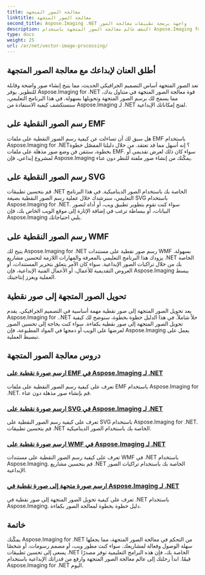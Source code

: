```yaml
---
title: معالجة الصور المتجهة
linktitle: معالجة الصور المتجهة
second_title: Aspose.Imaging .NET واجهة برمجة تطبيقات معالجة الصور
description: اكتشف عالم معالجة الصور المتجهة باستخدام Aspose.Imaging for .NET. تعلم كيفية رسم وتحويل الصور المتجهة بسهولة. قم بتحسين مشاريع .NET الخاصة بك اليوم!
type: docs
weight: 25
url: /ar/net/vector-image-processing/
---
```


## أطلق العنان لإبداعك مع معالجة الصور المتجهة

تعد الصور المتجهة أساس التصميم الجرافيكي الحديث، مما يتيح إنشاء صور واضحة وقابلة للتطوير. يوفر Aspose.Imaging for .NET قوة معالجة الصور المتجهة في متناول يدك، مما يسمح لك برسم الصور المتجهة وتحويلها بسهولة. في هذا البرنامج التعليمي، سنستكشف كيفية الاستفادة من Aspose.Imaging لـ .NET لفتح إمكاناتك الإبداعية.

## رسم الصور النقطية على EMF

هل سبق لك أن تساءلت عن كيفية رسم الصور النقطية على ملفات EMF باستخدام Aspose.Imaging for .NET؟ إنه أسهل مما قد تعتقد. من خلال دليلنا المفصّل خطوة بخطوة، ستتقن فن وضع صور مذهلة على ملفات EMF. سواء كان ذلك لعرض تقديمي أو لمشروع إبداعي، فإن Aspose.Imaging يمكّنك من إنشاء صور ملفتة للنظر دون عناء.

## رسم الصور النقطية على SVG

قم بتحسين تطبيقات .NET الخاصة بك باستخدام الصور الديناميكية. في هذا البرنامج التعليمي، سنرشدك خلال عملية رسم الصور النقطية بصيغة SVG باستخدام Aspose.Imaging for .NET. سواء كنت تقوم بتطوير تطبيق ويب، أو أداة لتصور البيانات، أو ببساطة ترغب في إضافة الإثارة إلى موقع الويب الخاص بك، فإن Aspose.Imaging يلبي احتياجاتك.

## رسم الصور النقطية على WMF

يتيح لك Aspose.Imaging for .NET رسم صور نقطية على مستندات WMF بسهولة. يزودك هذا البرنامج التعليمي بالمعرفة والمهارات اللازمة لتحسين مشاريع .NET الخاصة بك من خلال تراكبات الصور الإبداعية. سواء كان الأمر يتعلق بتحرير المستندات، أو العروض التقديمية للأعمال، أو الأعمال الفنية الإبداعية، فإن Aspose.Imaging يبسط العملية ويعزز إنتاجيتك.

## تحويل الصور المتجهة إلى صور نقطية

يعد تحويل الصور المتجهة إلى صور نقطية مهمة أساسية في التصميم الجرافيكي. يقدم Aspose.Imaging for ..NET حلاً شاملاً. في هذا الدليل خطوة بخطوة، سنوضح لك كيفية تحويل الصور المتجهة إلى صور نقطية بكفاءة. سواء كنت بحاجة إلى تحسين الصور لعرضها على الويب أو دمجها في المواد المطبوعة، فإن Aspose.Imaging يعمل على تبسيط العملية.

## دروس معالجة الصور المتجهة
### [ارسم صورة نقطية على EMF في Aspose.Imaging لـ .NET](./draw-raster-image-on-emf/)
تعرف على كيفية رسم الصور النقطية على ملفات EMF باستخدام Aspose.Imaging for .NET. قم بإنشاء صور مذهلة دون عناء.
### [ارسم صورة نقطية على SVG في Aspose.Imaging لـ .NET](./draw-raster-image-on-svg/)
تعرف على كيفية رسم الصور النقطية على SVG باستخدام Aspose.Imaging for .NET. قم بتحسين تطبيقات .NET الخاصة بك باستخدام الصور الديناميكية.
### [ارسم صورة نقطية على WMF في Aspose.Imaging لـ .NET](./draw-raster-image-on-wmf/)
تعرف على كيفية رسم الصور النقطية على مستندات WMF في .NET باستخدام Aspose.Imaging. قم بتحسين مشاريع .NET الخاصة بك باستخدام تراكبات الصور الإبداعية.
### [ارسم صورة متجهة إلى صورة نقطية في Aspose.Imaging لـ .NET](./draw-vector-image-to-raster-image/)
تعرف على كيفية تحويل الصور المتجهة إلى صور نقطية في .NET باستخدام Aspose.Imaging. دليل خطوة بخطوة لمعالجة الصور بكفاءة.

## خاتمة

يمكّنك Aspose.Imaging for .NET من التحكم في معالجة الصور المتجهة، مما يجعلها سهلة الوصول وفعالة لمشاريعك. سواء كنت مطور ويب، أو مصمم رسومات، أو شخصًا يسعى إلى تحسين تطبيقات .NET الخاصة بك، فإن هذه البرامج التعليمية توفر مصدرًا قيمًا. ابدأ رحلتك إلى عالم معالجة الصور المتجهة وارفع من قدراتك الإبداعية باستخدام Aspose.Imaging for .NET اليوم.